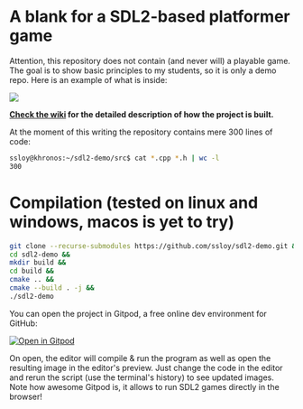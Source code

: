 # A blank for a SDL2-based platformer game
Attention, this repository does not contain (and never will) a playable game. The goal is to show basic principles to my students, so it is only a demo repo. Here is an example of what is inside:

![](https://raw.githubusercontent.com/ssloy/sdl2-demo/main/doc/capture.gif)

**[Check the wiki](https://github.com/ssloy/sdl2-demo/wiki) for the detailed description of how the project is built.**

At the moment of this writing the repository contains mere 300 lines of code:
```sh
ssloy@khronos:~/sdl2-demo/src$ cat *.cpp *.h | wc -l
300
```


# Compilation (tested on linux and windows, macos is yet to try)
```sh
git clone --recurse-submodules https://github.com/ssloy/sdl2-demo.git &&
cd sdl2-demo &&
mkdir build &&
cd build &&
cmake .. &&
cmake --build . -j &&
./sdl2-demo
```

You can open the project in Gitpod, a free online dev environment for GitHub:

[![Open in Gitpod](https://gitpod.io/button/open-in-gitpod.svg)](https://gitpod.io/#https://github.com/ssloy/sdl2-demo)


On open, the editor will compile & run the program as well as open the resulting image in the editor's preview.
Just change the code in the editor and rerun the script (use the terminal's history) to see updated images.
Note how awesome Gitpod is, it allows to run SDL2 games directly in the browser!

